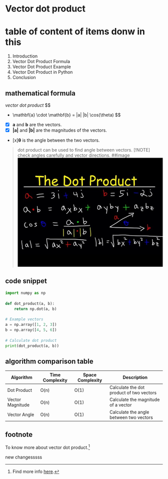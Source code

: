 # Vector dot product
# table of content of items donw in this 
1. Introduction
2. Vector Dot Product Formula
3. Vector Dot Product Example
4. Vector Dot Product in Python
5. Conclusion
## mathematical formula
*vector dot product*
$$
- \mathbf{a} \cdot \mathbf{b} = |a| |b| \cos(\theta)
$$
- [x] **a** and **b** are the vectors.
- [x] **|a|** and **|b|** are the magnitudes of the vectors.
- [x]**θ** is the angle between the two vectors.
> dot product can be used to find angle between vectors.
> [!NOTE]  
> check angles carefully and vector directions.
##image
![dot product](vector_dot.jpg)
## code snippet
```python
import numpy as np

def dot_product(a, b):
    return np.dot(a, b)

# Example vectors
a = np.array([1, 2, 3])
b = np.array([4, 5, 6])

# Calculate dot product
print(dot_product(a, b))
```
## algorithm comparison table
| Algorithm | Time Complexity | Space Complexity | Description |
| --- | --- | --- | --- |
|  Dot Product | O(n) | O(1) | Calculate the dot product of two vectors
|  Vector Magnitude | O(n) | O(1) | Calculate the magnitude of a vector
|  Vector Angle | O(n) | O(1) | Calculate the angle between two vectors
## footnote
To know more about vector dot product.[^5]

[^5]: Find more info [here](https://byjus.com/maths/dot-product-of-two-vectors/).

new changesssss